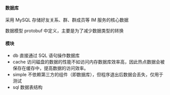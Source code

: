 #### 数据库

采用 MySQL 存储好友关系、群、群成员等 IM 服务的核心数据

数据模型 protobuf 中定义，主要是为了减少数据类型的转换

#### 模块

* db 直接通过 SQL 语句操作数据库
* cache 访问磁盘的数据的性能不如访问内存数据库效率高，因此热点数据会被保存在缓存中，提高数据的访问效率。
* simple 不依赖第三方的组件（即数据库），但程序退出后数据会丢失，仅用于测试
* sql 数据表结构


